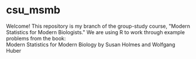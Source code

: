 # csu_msmb
Welcome! This repository is my branch of the group-study course, "Modern Statistics for Modern Biologists." 
We are using R to work through example problems from the book:  
Modern Statistics for Modern Biology by Susan Holmes and Wolfgang Huber
